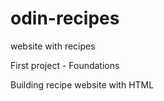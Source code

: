 # odin-recipes
website with recipes

First project - Foundations

Building recipe website with HTML
